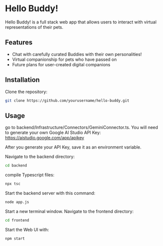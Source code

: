 # Hello Buddy!

Hello Buddy! is a full stack web app that allows users to interact with virtual representations of their pets.

## Features

- Chat with carefully curated Buddies with their own personalities!
- Virtual companionship for pets who have passed on
- Future plans for user-created digital companions

## Installation

Clone the repository:

```bash
git clone https://github.com/yourusername/hello-buddy.git
```

## Usage

go to backend/Infrastructure/Connectors/GeminiConnector.ts. You will need to generate your own Google AI Studio API Key: https://aistudio.google.com/app/apikey

After you generate your API Key, save it as an environment variable.

Navigate to the backend directory:

```bash
cd backend
```

compile Typescript files:

```bash
npx tsc
```

Start the backend server with this command:

```bash
node app.js
```

Start a new terminal window. Navigate to the frontend directory:

```bash
cd frontend
```

Start the Web UI with:


```bash
npm start
```
